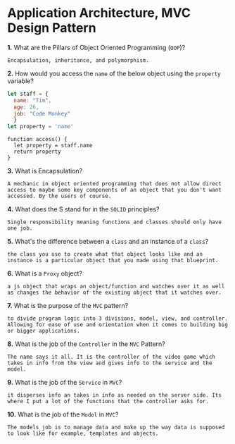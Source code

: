 # Application Architecture, MVC Design Pattern

**1.** What are the Pillars of Object Oriented Programming (`OOP`)?
<!-- enter you answer in the space below -->
```
Encapsulation, inheritance, and polymorphism.
```
**2.** How would you access the `name` of the below object using the `property` variable?
```js
let staff = {
  name: "Tim",
  age: 26,
  job: "Code Monkey"
  }
let property = 'name'
```
<!-- enter you answer in the space below -->
```
function access() {
  let property = staff.name
  return property
}
```
**3.** What is Encapsulation?
<!-- enter you answer in the space below -->
```
A mechanic in object oriented programming that does not allow direct access to maybe some key components of an object that you don't want accessed. By the users of course. 
```
**4.** What does the S stand for in the `SOLID` principles?
<!-- enter you answer in the space below -->
```
Single responsibility meaning functions and classes should only have one job. 
```
**5.** What's the difference between a `class` and an instance of a `class`?
<!-- enter you answer in the space below -->
```
the class you use to create what that object looks like and an instance is a particular object that you made using that blueprint. 
```
**6.** What is a `Proxy` object?
<!-- enter you answer in the space below -->
```
a js object that wraps an object/function and watches over it as well as changes the behavior of the existing object that it watches over. 
```

**7.** What is the purpose of the `MVC` pattern?
<!-- enter you answer in the space below -->
```
to divide program logic into 3 divisions, model, view, and controller. Allowing for ease of use and orientation when it comes to building big or bigger applications. 
```
**8.** What is the job of the `Controller` in the `MVC` Pattern?
<!-- enter you answer in the space below -->
```
The name says it all. It is the controller of the video game which takes in info from the view and gives info to the service and the model.
```

**9.** What is the job of the `Service` in `MVC`?
<!-- enter you answer in the space below -->
```
it disperses info an takes in info as needed on the server side. Its where I put a lot of the functions that the controller asks for.  
```
**10.** What is the job of the `Model` in `MVC`?
<!-- enter you answer in the space below -->
```
The models job is to manage data and make up the way data is supposed to look like for example, templates and objects. 
```
